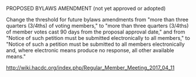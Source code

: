 PROPOSED BYLAWS AMENDMENT (not yet approved or adopted)

Change the threshold for future bylaws amendments from "more than three
quarters (3/4ths) of voting members," to "more than three quarters
(3/4ths) of member votes cast 90 days from the proposal approval date,"
and from "Notice of such petition must be submitted electronically to
all members," to "Notice of such a petition must be submitted to all
members electronically and, where electronic means produce no response,
all other available means."

<http://wiki.hacdc.org/index.php/Regular_Member_Meeting_2017_04_11>
